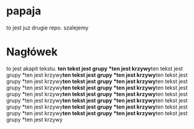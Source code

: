 # papaja
to jest juz drugie repo. szalejemy

# Nagłówek
to jest akapit tekstu.  **ten tekst jest grupy *ten jest krzywy**ten tekst jest grupy *ten jest krzywy**ten tekst jest grupy *ten jest krzywy**ten tekst jest grupy *ten jest krzywy**ten tekst jest grupy *ten jest krzywy**ten tekst jest grupy *ten jest krzywy**ten tekst jest grupy *ten jest krzywy**ten tekst jest grupy *ten jest krzywy**ten tekst jest grupy *ten jest krzywy**ten tekst jest grupy *ten jest krzywy**ten tekst jest grupy *ten jest krzywy**ten tekst jest grupy *ten jest krzywy**ten tekst jest grupy *ten jest krzywy**ten tekst jest grupy *ten jest krzywy**ten tekst jest grupy *ten jest krzywy**ten tekst jest grupy *ten jest krzywy
